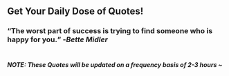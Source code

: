 ## Get Your Daily Dose of Quotes!
### <q>The worst part of success is trying to find someone who is happy for you.</q> -<em>Bette Midler</em> <br><br>
##### NOTE: These Quotes will be updated on a frequency basis of 2-3 hours ~
